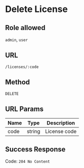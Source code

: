 # Delete License

## Role allowed
`admin`, `user`

## URL
`/licenses/:code`

## Method
`DELETE`

## URL Params
| Name | Type | Description |
| --- | --- | --- |
| code | string | License code |

## Success Response
Code: `204 No Content`